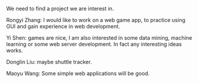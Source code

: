 We need to find a project we are interest in.

Rongyi Zhang: I would like to work on a web game app, to practice using GUI and gain experience in web development.

Yi Shen: games are nice, I am also interested in some data mining, machine learning or some web server development. In fact any interesting ideas works. 

Donglin Liu: maybe shuttle tracker.

Maoyu Wang: Some simple web applications will be good.
